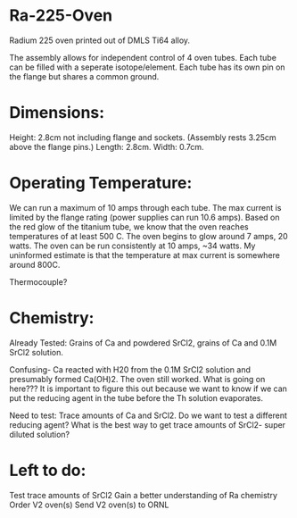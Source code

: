 # Ra-225-Oven

Radium 225 oven printed out of DMLS Ti64 alloy.

The assembly allows for independent control of 4 oven tubes. Each tube can be filled with a seperate isotope/element. Each tube has its own pin on the flange but shares a common ground. 

# Dimensions:
  Height: 2.8cm not including flange and sockets. (Assembly rests 3.25cm above the flange pins.)
  Length: 2.8cm.
  Width: 0.7cm.

# Operating Temperature:
We can run a maximum of 10 amps through each tube. The max current is limited by the flange rating (power supplies can run 10.6 amps). Based on the red glow of the titanium tube, we know that the oven reaches temperatures of at least 500 C. The oven begins to glow around 7 amps, 20 watts. The oven can be run consistently at 10 amps, ~34 watts. My uninformed estimate is that the temperature at max current is somewhere around 800C.

Thermocouple?

# Chemistry:
Already Tested: Grains of Ca and powdered SrCl2, grains of Ca and 0.1M SrCl2 solution.

Confusing- Ca reacted with H20 from the 0.1M SrCl2 solution and presumably formed Ca(OH)2. The oven still worked. What is going on here??? It is important to figure this out because we want to know if we can put the reducing agent in the tube before the Th solution evaporates.

Need to test: Trace amounts of Ca and SrCl2. 
Do we want to test a different reducing agent? What is the best way to get trace amounts of SrCl2- super diluted solution?

# Left to do:
Test trace amounts of SrCl2
Gain a better understanding of Ra chemistry
Order V2 oven(s)
Send V2 oven(s) to ORNL




